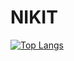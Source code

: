 # NIKIT
[![Top Langs](https://github-readme-stats.vercel.app/api/top-langs/?username=NIKIT&layout=compact)](https://github.com/NIKIT/github-readme-stats)
